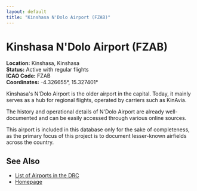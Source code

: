 ```yaml
---
layout: default
title: "Kinshasa N'Dolo Airport (FZAB)"
---
```


# Kinshasa N'Dolo Airport (FZAB)

**Location:** Kinshasa, Kinshasa    
**Status:** Active with regular flights  
**ICAO Code:** FZAB  
**Coordinates:** -4.326655°, 15.327401°  

Kinshasa's N'Dolo Airport is the older airport in the capital. Today, it mainly serves as a hub for regional flights, operated by carriers such as KinAvia.

The history and operational details of N'Dolo Airport are already well-documented and can be easily accessed through various online sources. 

This airport is included in this database only for the sake of completeness, as the primary focus of this project is to document lesser-known airfields across the country.

## See Also

- [List of Airports in the DRC](airports.md)
- [Homepage](index.md)

